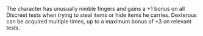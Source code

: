 The character has unusually nimble fingers and gains a +1 bonus on all Discreet tests when trying to steal items or hide items he carries. Dexterous can be acquired multiple times, up to a maximum bonus of +3 on relevant tests.